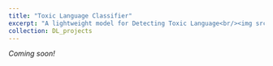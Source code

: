```yaml
---
title: "Toxic Language Classifier"
excerpt: "A lightweight model for Detecting Toxic Language<br/><img src='/images/streamlit_tox_clf_screenshot.png'>"
collection: DL_projects
---
```


<head>
  <link rel="icon" href="/assets/favicon.jpg" type="image/x-icon">
</head>

*Coming soon!*

